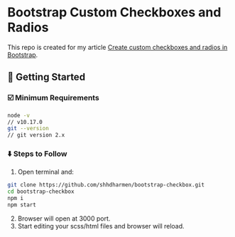 # Bootstrap Custom Checkboxes and Radios

This repo is created for my article [Create custom checkboxes and radios in Bootstrap]().

## 🚀 Getting Started

### ☑️ Minimum Requirements

```sh
node -v
// v10.17.0
git --version
// git version 2.x
```

### ⬇️ Steps to Follow

1. Open terminal and:

```sh
git clone https://github.com/shhdharmen/bootstrap-checkbox.git
cd bootstrap-checkbox
npm i
npm start
```

2. Browser will open at 3000 port.
3. Start editing your scss/html files and browser will reload.